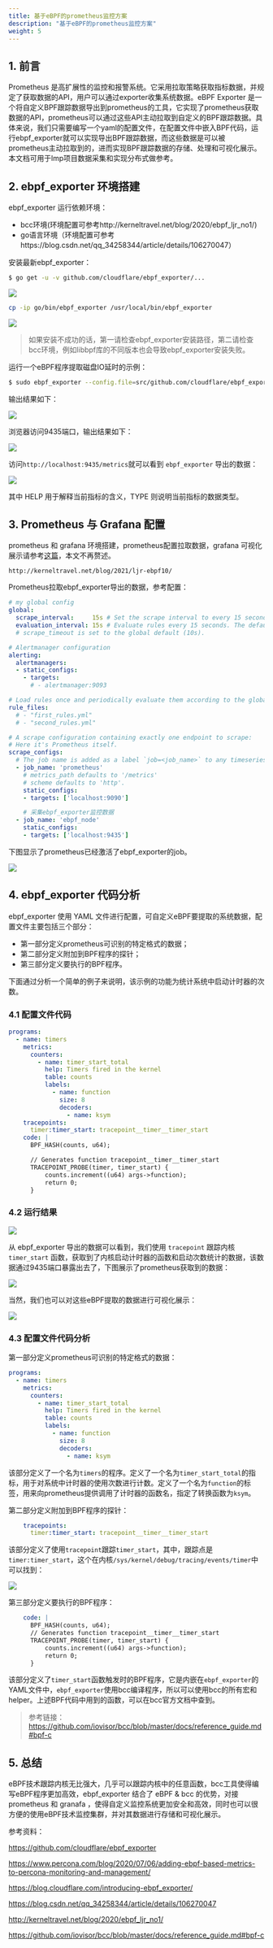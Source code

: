 ```yaml
---
title: 基于eBPF的prometheus监控方案
description: "基于eBPF的prometheus监控方案"
weight: 5
---
```


## 1. 前言
Prometheus 是高扩展性的监控和报警系统。它采用拉取策略获取指标数据，并规定了获取数据的API，用户可以通过exporter收集系统数据。eBPF Exporter 是一个将自定义BPF跟踪数据导出到prometheus的工具，它实现了prometheus获取数据的API，prometheus可以通过这些API主动拉取到自定义的BPF跟踪数据。具体来说，我们只需要编写一个yaml的配置文件，在配置文件中嵌入BPF代码，运行ebpf_exporter就可以实现导出BPF跟踪数据，而这些数据是可以被prometheus主动拉取到的，进而实现BPF跟踪数据的存储、处理和可视化展示。本文档可用于lmp项目数据采集和实现分布式做参考。

## 2. ebpf_exporter 环境搭建
ebpf_exporter 运行依赖环境：

- bcc环境(环境配置可参考http://kerneltravel.net/blog/2020/ebpf_ljr_no1/) 
- go语言环境（环境配置可参考https://blog.csdn.net/qq_34258344/article/details/106270047）

安装最新ebpf_exporter：
```bash
$ go get -u -v github.com/cloudflare/ebpf_exporter/...
```
![](./imgs/1.png)

```bash
cp -ip go/bin/ebpf_exporter /usr/local/bin/ebpf_exporter
```

![](./imgs/2.png)

> 如果安装不成功的话，第一请检查ebpf_exporter安装路径，第二请检查bcc环境，例如libbpf库的不同版本也会导致ebpf_exporter安装失败。

运行一个eBPF程序提取磁盘IO延时的示例：
```bash
$ sudo ebpf_exporter --config.file=src/github.com/cloudflare/ebpf_exporter/examples/bio.yaml
```

输出结果如下：

![](./imgs/3.png)

浏览器访问9435端口，输出结果如下：

![](./imgs/4.png)

访问`http://localhost:9435/metrics`就可以看到 `ebpf_exporter` 导出的数据：

![](./imgs/5.png)

其中 HELP 用于解释当前指标的含义，TYPE 则说明当前指标的数据类型。

## 3. Prometheus 与 Grafana 配置

prometheus 和 grafana 环境搭建，prometheus配置拉取数据，grafana 可视化展示请参考[这篇](http://kerneltravel.net/blog/2021/ljr-ebpf10/)，本文不再赘述。
```
http://kerneltravel.net/blog/2021/ljr-ebpf10/
```
Prometheus拉取ebpf_exporter导出的数据，参考配置：
```yaml
# my global config
global:
  scrape_interval:     15s # Set the scrape interval to every 15 seconds. Default is every 1 minute.
  evaluation_interval: 15s # Evaluate rules every 15 seconds. The default is every 1 minute.
  # scrape_timeout is set to the global default (10s).

# Alertmanager configuration
alerting:
  alertmanagers:
  - static_configs:
    - targets:
      # - alertmanager:9093

# Load rules once and periodically evaluate them according to the global 'evaluation_interval'.
rule_files:
  # - "first_rules.yml"
  # - "second_rules.yml"

# A scrape configuration containing exactly one endpoint to scrape:
# Here it's Prometheus itself.
scrape_configs:
  # The job name is added as a label `job=<job_name>` to any timeseries scraped from this config.
  - job_name: 'prometheus'
    # metrics_path defaults to '/metrics'
    # scheme defaults to 'http'.
    static_configs:
    - targets: ['localhost:9090']

    # 采集ebpf_exporter监控数据
  - job_name: 'ebpf_node'
    static_configs:
    - targets: ['localhost:9435']   

```
下图显示了prometheus已经激活了ebpf_exporter的job。

![](./imgs/6.png)

## 4. ebpf_exporter 代码分析
ebpf_exporter 使用 YAML 文件进行配置，可自定义eBPF要提取的系统数据，配置文件主要包括三个部分：

- 第一部分定义prometheus可识别的特定格式的数据；
- 第二部分定义附加到BPF程序的探针；
- 第三部分定义要执行的BPF程序。

下面通过分析一个简单的例子来说明，该示例的功能为统计系统中启动计时器的次数。

### 4.1 配置文件代码
```yaml
programs:
  - name: timers
    metrics:
      counters:
        - name: timer_start_total
          help: Timers fired in the kernel
          table: counts
          labels:
            - name: function
              size: 8
              decoders:
                - name: ksym
    tracepoints:
      timer:timer_start: tracepoint__timer__timer_start
    code: |
      BPF_HASH(counts, u64);

      // Generates function tracepoint__timer__timer_start
      TRACEPOINT_PROBE(timer, timer_start) {
          counts.increment((u64) args->function);
          return 0;
      }

```
### 4.2 运行结果

![](./imgs/7.png)

从 ebpf_exporter 导出的数据可以看到，我们使用 `tracepoint` 跟踪内核 `timer_start` 函数，获取到了内核启动计时器的函数和启动次数统计的数据，该数据通过9435端口暴露出去了，下图展示了prometheus获取到的数据：

![](./imgs/8.png)

当然，我们也可以对这些eBPF提取的数据进行可视化展示：

![](./imgs/9.png)

### 4.3 配置文件代码分析
第一部分定义prometheus可识别的特定格式的数据：

```yaml
programs:
  - name: timers
    metrics:
      counters:
        - name: timer_start_total
          help: Timers fired in the kernel
          table: counts
          labels:
            - name: function
              size: 8
              decoders:
                - name: ksym
```

该部分定义了一个名为`timers`的程序。定义了一个名为`timer_start_total`的指标，用于对系统中计时器的使用次数进行计数。定义了一个名为`function`的标签，用来向prometheus提供调用了计时器的函数名，指定了转换函数为`ksym`。

第二部分定义附加到BPF程序的探针：

```yaml
    tracepoints:
      timer:timer_start: tracepoint__timer__timer_start
```
该部分定义了使用`tracepoint`跟踪`timer_start`，其中，跟踪点是`timer:timer_start`，这个在内核`/sys/kernel/debug/tracing/events/timer`中可以找到：

![](./imgs/10.png)

第三部分定义要执行的BPF程序：

```yaml
    code: |
      BPF_HASH(counts, u64);
      // Generates function tracepoint__timer__timer_start
      TRACEPOINT_PROBE(timer, timer_start) {
          counts.increment((u64) args->function);
          return 0;
      }
```

该部分定义了`timer_start`函数触发时的BPF程序，它是内嵌在`ebpf_exporter`的YAML文件中，`ebpf_exporter`使用bcc编译程序，所以可以使用bcc的所有宏和helper。上述BPF代码中用到的函数，可以在bcc官方文档中查到。

>参考链接：https://github.com/iovisor/bcc/blob/master/docs/reference_guide.md#bpf-c

## 5. 总结
eBPF技术跟踪内核无比强大，几乎可以跟踪内核中的任意函数，bcc工具使得编写eBPF程序更加高效，ebpf_exporter 结合了 eBPF & bcc 的优势，对接 prometheus 和 granafa ，使得自定义监控系统更加安全和高效，同时也可以很方便的使用eBPF技术监控集群，并对其数据进行存储和可视化展示。

参考资料：

https://github.com/cloudflare/ebpf_exporter

https://www.percona.com/blog/2020/07/06/adding-ebpf-based-metrics-to-percona-monitoring-and-management/

https://blog.cloudflare.com/introducing-ebpf_exporter/

https://blog.csdn.net/qq_34258344/article/details/106270047

http://kerneltravel.net/blog/2020/ebpf_ljr_no1/

https://github.com/iovisor/bcc/blob/master/docs/reference_guide.md#bpf-c
